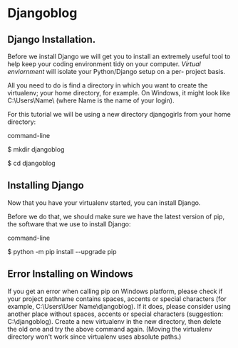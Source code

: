 # Djangoblog
<h2>Django Installation.</h2>
<p>Before we install Django we will get you to install an extremely useful tool to help keep your coding
environment tidy on your computer. <em>Virtual enviornment</em> will isolate your Python/Django setup on a per- project
 basis.</p>
 <p>All you need to do is find a directory in which you want to create the virtualenv; your home directory, for example. On 
 Windows, it might look like C:\Users\Name\ (where Name is the name of your login).</p>
 
 <p>For this tutorial we will be using a new directory djangogirls from your home directory:</p>

<p>command-line</p>
<p>$ mkdir djangoblog</p>
<p>$ cd djangoblog</p>

<h2> Installing Django </h2>
<p>Now that you have your virtualenv started, you can install Django.</p>
<p>Before we do that, we should make sure we have the latest version of pip, the software that we use to install Django:</p>

<p>command-line</p>
<p>$ python -m pip install --upgrade pip</p>

<h2>Error Installing on Windows</h2>
<p>If you get an error when calling pip on Windows platform, please check if your project pathname contains spaces, accents or special characters (for example, C:\Users\User Name\djangoblog). 
If it does, please consider using another place without spaces, accents or special characters (suggestion: C:\djangoblog). Create a new virtualenv in the new directory, then delete the old
one and try the above command again. (Moving the virtualenv directory won't work since virtualenv uses absolute paths.)</p>
